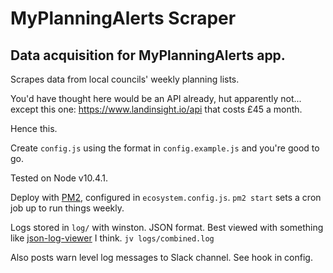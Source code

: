 # MyPlanningAlerts Scraper
## Data acquisition for MyPlanningAlerts app.

Scrapes data from local councils' weekly planning lists.

You'd have thought here would be an API already, hut apparently not... except this one: https://www.landinsight.io/api that costs £45 a month.

Hence this.

Create `config.js` using the format in `config.example.js` and you're good to go.

Tested on Node v10.4.1.

Deploy with [PM2](https://pm2.io/), configured in `ecosystem.config.js`. `pm2 start` sets a cron job up to run things weekly.

Logs stored in `log/` with winston. JSON format. Best viewed with something like [json-log-viewer](https://www.npmjs.com/package/json-log-viewer) I think. `jv logs/combined.log`

Also posts warn level log messages to Slack channel. See hook in config.
 